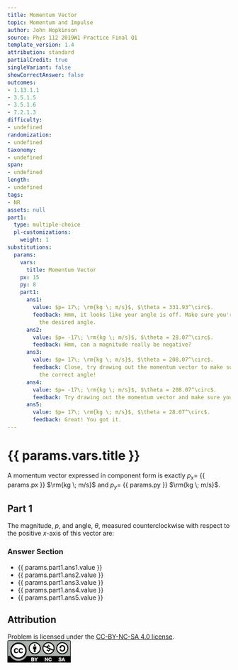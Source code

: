 ```yaml
---
title: Momentum Vector
topic: Momentum and Impulse
author: John Hopkinson
source: Phys 112 2019W1 Practice Final Q1
template_version: 1.4
attribution: standard
partialCredit: true
singleVariant: false
showCorrectAnswer: false
outcomes:
- 1.13.1.1
- 3.5.1.5
- 3.5.1.6
- 7.2.1.3
difficulty:
- undefined
randomization:
- undefined
taxonomy:
- undefined
span:
- undefined
length:
- undefined
tags:
- NR
assets: null
part1:
  type: multiple-choice
  pl-customizations:
    weight: 1
substitutions:
  params:
    vars:
      title: Momentum Vector
    px: 15
    py: 8
    part1:
      ans1:
        value: $p= 17\; \rm{kg \; m/s}$, $\theta = 331.93^\circ$.
        feedback: Hmm, it looks like your angle is off. Make sure you're calculating
          the desired angle.
      ans2:
        value: $p= -17\; \rm{kg \; m/s}$, $\theta = 28.07^\circ$.
        feedback: Hmm, can a magnitude really be negative?
      ans3:
        value: $p= 17\; \rm{kg \; m/s}$, $\theta = 208.07^\circ$.
        feedback: Close, try drawing out the momentum vector to make sure you have
          the correct angle!
      ans4:
        value: $p= -17\; \rm{kg \; m/s}$, $\theta = 208.07^\circ$.
        feedback: Try drawing out the momentum vector and make sure your answers match!
      ans5:
        value: $p= 17\; \rm{kg \; m/s}$, $\theta = 28.07^\circ$.
        feedback: Great! You got it.
---
```

# {{ params.vars.title }}
A momentum vector expressed in component form is exactly $p_x =$ {{ params.px }} $\rm{kg \; m/s}$ and $p_y =$ {{ params.py }} $\rm{kg \; m/s}$.

## Part 1

The magnitude, $p$, and angle, $\theta$, measured counterclockwise with respect to the positive $x$-axis of this vector are:

### Answer Section

- {{ params.part1.ans1.value }}
- {{ params.part1.ans2.value }}
- {{ params.part1.ans3.value }}
- {{ params.part1.ans4.value }}
- {{ params.part1.ans5.value }}

## Attribution

Problem is licensed under the [CC-BY-NC-SA 4.0 license](https://creativecommons.org/licenses/by-nc-sa/4.0/).<br> ![The Creative Commons 4.0 license requiring attribution-BY, non-commercial-NC, and share-alike-SA license.](https://raw.githubusercontent.com/firasm/bits/master/by-nc-sa.png)